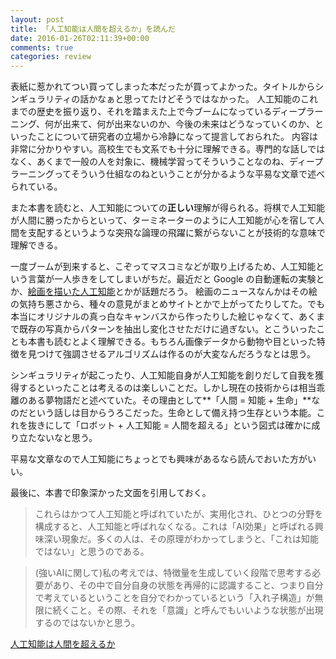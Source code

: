 ```yaml
---
layout: post
title: 「人工知能は人間を超えるか」を読んだ
date: 2016-01-26T02:11:39+00:00
comments: true
categories: review
---
```


表紙に惹かれてつい買ってしまった本だったが買ってよかった。タイトルからシンギュラリティの話かなぁと思ってたけどそうではなかった。
人工知能のこれまでの歴史を振り返り、それを踏まえた上で今ブームになっているディープラーニング、何が出来て、何が出来ないのか、今後の未来はどうなっていくのか、といったことについて研究者の立場から冷静になって提言しておられた。
内容は非常に分かりやすい。高校生でも文系でも十分に理解できる。専門的な話しではなく、あくまで一般の人を対象に、機械学習ってそういうことなのね、ディープラーニングってそういう仕組なのねということが分かるような平易な文章で述べられている。

また本書を読むと、人工知能についての**正しい**理解が得られる。将棋で人工知能が人間に勝ったからといって、ターミネーターのように人工知能が心を宿して人間を支配するというような突飛な論理の飛躍に繋がらないことが技術的な意味で理解できる。

一度ブームが到来すると、こぞってマスコミなどが取り上げるため、人工知能という言葉が一人歩きをしてしまいがちだ。最近だと Google の自動運転の実験とか、[絵画を描いた人工知能](http://buzz-plus.com/article/2015/06/22/google-art/)とかが話題だろう。
絵画のニュースなんかはその絵の気持ち悪さから、種々の意見がまとめサイトとかで上がってたりしてた。でも本当にオリジナルの真っ白なキャンバスから作ったりした絵じゃなくて、あくまで既存の写真からパターンを抽出し変化させただけに過ぎない。とこういったことも本書も読むとよく理解できる。もちろん画像データから動物や目といった特徴を見つけて強調させるアルゴリズムは作るのが大変なんだろうなとは思う。

シンギュラリティが起こったり、人工知能自身が人工知能を創りだして自我を獲得するといったことは考えるのは楽しいことだ。しかし現在の技術からは相当乖離のある夢物語だと述べていた。その理由として**「人間 = 知能 + 生命」**なのだという話しは目からうろこだった。生命として備え持つ生存という本能。これを抜きにして「ロボット + 人工知能 = 人間を超える」という図式は確かに成り立たないなと思う。

平易な文章なので人工知能にちょっとでも興味があるなら読んでおいた方がいい。

最後に、本書で印象深かった文面を引用しておく。

> これらはかつて人工知能と呼ばれていたが、実用化され、ひとつの分野を構成すると、人工知能と呼ばれなくなる。これは「AI効果」と呼ばれる興味深い現象だ。多くの人は、その原理がわかってしまうと、「これは知能ではない」と思うのである。

> (強いAIに関して)私の考えでは、特徴量を生成していく段階で思考する必要があり、その中で自分自身の状態を再帰的に認識すること、つまり自分で考えているということを自分でわかっているという「入れ子構造」が無限に続くこと。その際、それを「意識」と呼んでもいいような状態が出現するのではないかと思う。

[人工知能は人間を超えるか](https://www.amazon.co.jp/%E4%BA%BA%E5%B7%A5%E7%9F%A5%E8%83%BD%E3%81%AF%E4%BA%BA%E9%96%93%E3%82%92%E8%B6%85%E3%81%88%E3%82%8B%E3%81%8B-%E8%A7%92%E5%B7%9D%EF%BC%A5%EF%BC%B0%EF%BC%B5%EF%BC%A2%E9%81%B8%E6%9B%B8-%E6%9D%BE%E5%B0%BE-%E8%B1%8A-ebook/dp/B00UAAK07S?ie=UTF8&btkr=1&ref_=dp-kindle-redirect)

